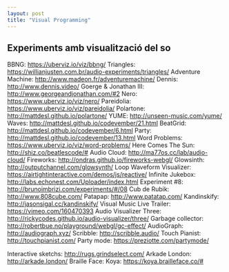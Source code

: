 ```yaml
---
layout: post
title: "Visual Programming"
---
```


## Experiments amb visualització del so

BBNG: https://uberviz.io/viz/bbng/
Triangles: https://willianjusten.com.br/audio-experiments/triangles/
Adventure Machine: http://www.madeon.fr/adventuremachine/
Dennis: http://www.dennis.video/
Goerge & Jonathan III: http://www.georgeandjonathan.com/#2
Nero: https://www.uberviz.io/viz/nero/
Pareidolia: https://www.uberviz.io/viz/pareidolia/
Polartone: http://mattdesl.github.io/polartone/
YUME: http://unseen-music.com/yume/
Waves: http://mattdesl.github.io/codevember/21.html
BeatGrid: http://mattdesl.github.io/codevember/6.html
Party: http://mattdesl.github.io/codevember/13.html
Word Problems: https://www.uberviz.io/viz/word-problems/
Here Comes The Sun: http://shiz.co/beatlescode/#
Audio Cloud: http://ma77os.cc/lab/audio-cloud/
Fireworks: http://ondras.github.io/fireworks-webgl/
Glowsinth: http://outputchannel.com/glowsynth/
Loop Waveform Visualizer: https://airtightinteractive.com/demos/js/reactive/
Infinite Jukebox: http://labs.echonest.com/Uploader/index.html
Experiment #8: http://brunoimbrizi.com/experiments/#/08
Cub de Rubik: http://www.808cube.com/
Patapap: http://www.patatap.com/
Kandinskify: http://jasonsigal.cc/kandinskify/
Visual Music Live Trailer: https://vimeo.com/160470393
Audio Visualizer Three: http://rickycodes.github.io/audio-visualizer/three/
Garbage collector: http://robertbue.no/playground/webgl/gc-effect/
AudioGraph: http://audiograph.xyz/
Scribble: http://scribble.audio/
Touch Pianist: http://touchpianist.com/
Party mode: https://preziotte.com/partymode/

Interactive sketchs: http://rugs.grindselect.com/
Arkade London: http://arkade.london/
Braille Face: Koya: https://koya.brailleface.co/#
